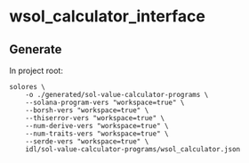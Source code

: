 # wsol_calculator_interface

## Generate

In project root:

```
solores \
    -o ./generated/sol-value-calculator-programs \
    --solana-program-vers "workspace=true" \
    --borsh-vers "workspace=true" \
    --thiserror-vers "workspace=true" \
    --num-derive-vers "workspace=true" \
    --num-traits-vers "workspace=true" \
    --serde-vers "workspace=true" \
    idl/sol-value-calculator-programs/wsol_calculator.json
```
